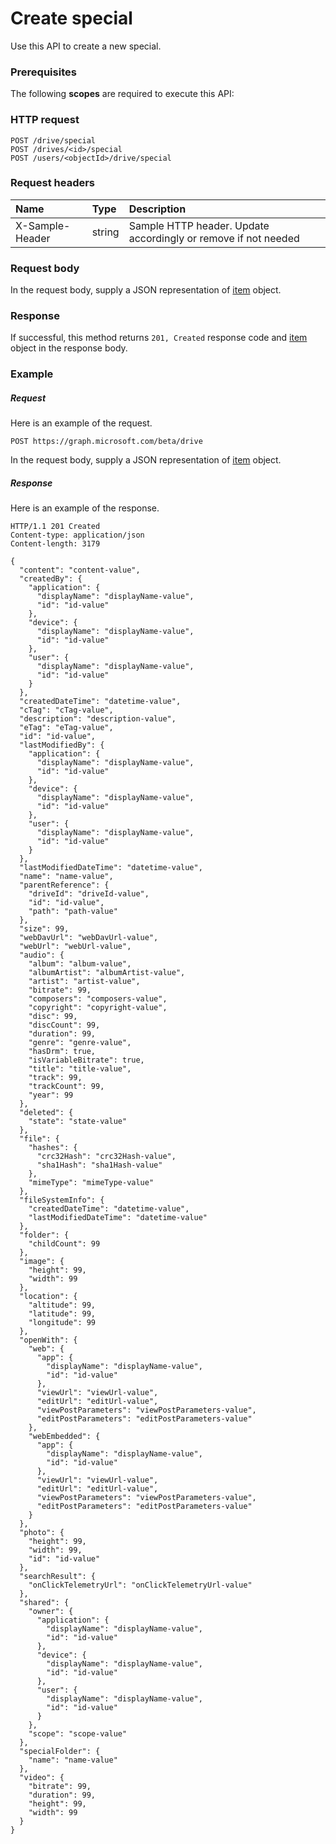 # Create special

Use this API to create a new special.
### Prerequisites
The following **scopes** are required to execute this API: 
### HTTP request
<!-- { "blockType": "ignored" } -->
```http
POST /drive/special
POST /drives/<id>/special
POST /users/<objectId>/drive/special

```
### Request headers
| Name       | Type | Description|
|:---------------|:--------|:----------|
| X-Sample-Header  | string  | Sample HTTP header. Update accordingly or remove if not needed|

### Request body
In the request body, supply a JSON representation of [item](../resources/item.md) object.


### Response
If successful, this method returns `201, Created` response code and [item](../resources/item.md) object in the response body.

### Example
##### Request
Here is an example of the request.
<!-- {
  "blockType": "request",
  "name": "create_item_from_drive"
}-->
```http
POST https://graph.microsoft.com/beta/drive
```
In the request body, supply a JSON representation of [item](../resources/item.md) object.
##### Response
Here is an example of the response.
<!-- {
  "blockType": "response",
  "truncated": false,
  "@odata.type": "microsoft.graph.item"
} -->
```http
HTTP/1.1 201 Created
Content-type: application/json
Content-length: 3179

{
  "content": "content-value",
  "createdBy": {
    "application": {
      "displayName": "displayName-value",
      "id": "id-value"
    },
    "device": {
      "displayName": "displayName-value",
      "id": "id-value"
    },
    "user": {
      "displayName": "displayName-value",
      "id": "id-value"
    }
  },
  "createdDateTime": "datetime-value",
  "cTag": "cTag-value",
  "description": "description-value",
  "eTag": "eTag-value",
  "id": "id-value",
  "lastModifiedBy": {
    "application": {
      "displayName": "displayName-value",
      "id": "id-value"
    },
    "device": {
      "displayName": "displayName-value",
      "id": "id-value"
    },
    "user": {
      "displayName": "displayName-value",
      "id": "id-value"
    }
  },
  "lastModifiedDateTime": "datetime-value",
  "name": "name-value",
  "parentReference": {
    "driveId": "driveId-value",
    "id": "id-value",
    "path": "path-value"
  },
  "size": 99,
  "webDavUrl": "webDavUrl-value",
  "webUrl": "webUrl-value",
  "audio": {
    "album": "album-value",
    "albumArtist": "albumArtist-value",
    "artist": "artist-value",
    "bitrate": 99,
    "composers": "composers-value",
    "copyright": "copyright-value",
    "disc": 99,
    "discCount": 99,
    "duration": 99,
    "genre": "genre-value",
    "hasDrm": true,
    "isVariableBitrate": true,
    "title": "title-value",
    "track": 99,
    "trackCount": 99,
    "year": 99
  },
  "deleted": {
    "state": "state-value"
  },
  "file": {
    "hashes": {
      "crc32Hash": "crc32Hash-value",
      "sha1Hash": "sha1Hash-value"
    },
    "mimeType": "mimeType-value"
  },
  "fileSystemInfo": {
    "createdDateTime": "datetime-value",
    "lastModifiedDateTime": "datetime-value"
  },
  "folder": {
    "childCount": 99
  },
  "image": {
    "height": 99,
    "width": 99
  },
  "location": {
    "altitude": 99,
    "latitude": 99,
    "longitude": 99
  },
  "openWith": {
    "web": {
      "app": {
        "displayName": "displayName-value",
        "id": "id-value"
      },
      "viewUrl": "viewUrl-value",
      "editUrl": "editUrl-value",
      "viewPostParameters": "viewPostParameters-value",
      "editPostParameters": "editPostParameters-value"
    },
    "webEmbedded": {
      "app": {
        "displayName": "displayName-value",
        "id": "id-value"
      },
      "viewUrl": "viewUrl-value",
      "editUrl": "editUrl-value",
      "viewPostParameters": "viewPostParameters-value",
      "editPostParameters": "editPostParameters-value"
    }
  },
  "photo": {
    "height": 99,
    "width": 99,
    "id": "id-value"
  },
  "searchResult": {
    "onClickTelemetryUrl": "onClickTelemetryUrl-value"
  },
  "shared": {
    "owner": {
      "application": {
        "displayName": "displayName-value",
        "id": "id-value"
      },
      "device": {
        "displayName": "displayName-value",
        "id": "id-value"
      },
      "user": {
        "displayName": "displayName-value",
        "id": "id-value"
      }
    },
    "scope": "scope-value"
  },
  "specialFolder": {
    "name": "name-value"
  },
  "video": {
    "bitrate": 99,
    "duration": 99,
    "height": 99,
    "width": 99
  }
}
```

<!-- uuid: 8fcb5dbc-d5aa-4681-8e31-b001d5168d79
2015-10-25 14:57:30 UTC -->
<!-- {
  "type": "#page.annotation",
  "description": "Create special",
  "keywords": "",
  "section": "documentation",
  "tocPath": ""
}-->
